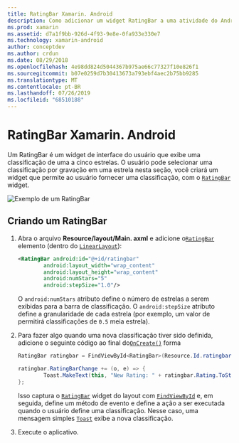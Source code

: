 ```yaml
---
title: RatingBar Xamarin. Android
description: Como adicionar um widget RatingBar a uma atividade do Android.
ms.prod: xamarin
ms.assetid: d7a1f9bb-926d-4f93-9e8e-0fa933e330e7
ms.technology: xamarin-android
author: conceptdev
ms.author: crdun
ms.date: 08/29/2018
ms.openlocfilehash: 4e98dd824d5044367b975ae66c77327f10e826f1
ms.sourcegitcommit: b07e0259d7b30413673a793ebf4aec2b75bb9285
ms.translationtype: MT
ms.contentlocale: pt-BR
ms.lasthandoff: 07/26/2019
ms.locfileid: "68510188"
---
```

# <a name="xamarinandroid-ratingbar"></a>RatingBar Xamarin. Android

Um RatingBar é um widget de interface do usuário que exibe uma classificação de uma a cinco estrelas. O usuário pode selecionar uma classificação por gravação em uma estrela nesta seção, você criará um widget que permite ao usuário fornecer uma classificação, com o [`RatingBar`](xref:Android.Widget.RatingBar) widget.

![Exemplo de um RatingBar](ratingbar-images/01-ratingbar.png)


## <a name="creating-a-ratingbar"></a>Criando um RatingBar

1. Abra o arquivo **Resource/layout/Main. axml** e adicione o[`RatingBar`](xref:Android.Widget.RatingBar)
   elemento (dentro do [`LinearLayout`](xref:Android.Widget.LinearLayout)):

    ```xml
    <RatingBar android:id="@+id/ratingbar"
            android:layout_width="wrap_content"
            android:layout_height="wrap_content"
            android:numStars="5"
            android:stepSize="1.0"/>
    ```
   O `android:numStars` atributo define o número de estrelas a serem exibidas para a barra de classificação. O `android:stepSize` atributo define a granularidade de cada estrela (por exemplo, um valor de permitirá classificações de `0.5` meia estrela).

2. Para fazer algo quando uma nova classificação tiver sido definida, adicione o seguinte código ao final do[`OnCreate()`](xref:Android.App.Activity.OnCreate*)
   forma

    ```csharp
    RatingBar ratingbar = FindViewById<RatingBar>(Resource.Id.ratingbar);

    ratingbar.RatingBarChange += (o, e) => {
            Toast.MakeText(this, "New Rating: " + ratingbar.Rating.ToString (), ToastLength.Short).Show ();
    };
    ```

    Isso captura o [`RatingBar`](xref:Android.Widget.RatingBar) widget do layout com [`FindViewById`](xref:Android.App.Activity.FindViewById*) e, em seguida, define um método de evento e define a ação a ser executada quando o usuário define uma classificação. Nesse caso, uma mensagem simples [`Toast`](xref:Android.Widget.Toast) exibe a nova classificação.

3.  Execute o aplicativo.

